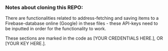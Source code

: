 ### Notes about cloning this REPO:

There are functionalities related to address-fetching and saving items to a Firebase-database online (Google) in these files - these API-keys need to be inputted in order for the functionality to work.

These sections are marked in the code as [YOUR CREDENTIALS HERE.], OR [YOUR KEY HERE.].
